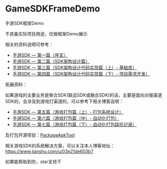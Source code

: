 # GameSDKFrameDemo
手游SDK框架Demo

不具备实际项目用途，仅做框架Demo展示

相关的资料说明可参考：

* [手游SDK — 第一篇（序言）](https://www.jianshu.com/p/44e844ad7308)
* [手游SDK — 第二篇（SDK架构设计篇）](https://www.jianshu.com/p/0d27ee9f7f3a)
* [手游SDK — 第三篇（SDK架构设计代码实现篇（上）- 基础库）](https://www.jianshu.com/p/152fd3af1193)
* [手游SDK — 第四篇（SDK架构设计代码实现篇（下）- 项目需求开发）](https://www.jianshu.com/p/4d513b93dc3d)

拓展资料：

如果游戏的主要业务是聚合SDK(联运SDK或融合SDK)的话，主要是面向对接渠道SDK的，会涉及到游戏打渠道的，可以参考下相关博客说明：

* [手游SDK — 第五篇（游戏打包篇（上）- 打包系统设计）](https://www.jianshu.com/p/e86e106304d3)
* [手游SDK — 第六篇（游戏打包篇（中）- 自动化打包）](https://www.jianshu.com/p/e75dceb6c7f2)
* [手游SDK — 第七篇（游戏打包篇（下）- 自动化打包踩坑记录）](https://www.jianshu.com/p/16f852b3aabb)

及打包开源项目：[PackageApkTool](https://github.com/Bzaigege/PackageApkTool)

相关游戏SDK的系统解决方案，可以关注本人博客地址：
https://www.jianshu.com/u/03e21de603b7

如果能帮助到你，star支持下

